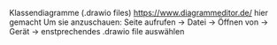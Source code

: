 Klassendiagramme (.drawio files) https://www.diagrammeditor.de/ hier gemacht
Um sie anzuschauen: Seite aufrufen -> Datei -> Öffnen von -> Gerät -> enstprechendes .drawio file auswählen
